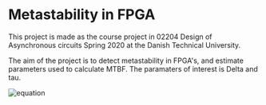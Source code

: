# Metastability in FPGA
This project is made as the course project in 02204 Design of Asynchronous circuits Spring 2020 at the Danish Technical University.

The aim of the project is to detect metastability in FPGA's, and estimate parameters used to calculate MTBF.
The paramaters of interest is Delta and tau.

![equation](https://bit.ly/2SSIzE3)
